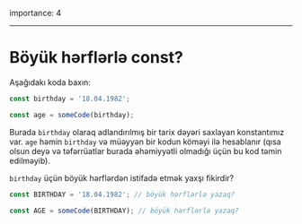 importance: 4

---

# Böyük hərflərlə const?

Aşağıdakı koda baxın:

```js
const birthday = '18.04.1982';

const age = someCode(birthday);
```

Burada `birthday` olaraq adlandırılmış bir tarix dəyəri saxlayan konstantımız var. `age` həmin `birthday` və müəyyən bir kodun köməyi ilə hesablanır (qısa olsun deyə və təfərrüatlar burada əhəmiyyətli olmadığı üçün bu kod təmin edilməyib).

`birthday` üçün böyük hərflərdən istifadə etmək yaxşı fikirdir?

```js
const BIRTHDAY = '18.04.1982'; // böyük hərflərlə yazaq?

const AGE = someCode(BIRTHDAY); // böyük hərflərlə yazaq?
```

